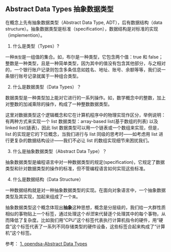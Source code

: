 
## Abstract Data Types 抽象数据类型

在概念上先有抽象数据类型（Abstract Data Type, ADT），后有数据结构（data structure）。抽象数据类型是标准（specification），数据结构是对标准的实现（implemention）。

1. 什么是类型（Types）?

一种`类型`是一组值的集合。如，布尔是一种类型，它包含两个值：true 和 false；整数是一种类型，且是一种简单类型，因为其中的值没有包含其他部分，与之相对的，一个银行账户记录则包含多条信息如姓名、地址、账号、余额等等，我们说一条银行账号记录就属于一种组合类型。

2. 什么是数据类型（Data Types）？

数据类型是一种类型加上能对它进行的一系列操作。如，数学概念中的整数，加上对整数的加减乘除的操作，构成了一种整数数据类型。

这里对数据类型这个逻辑概念和它在计算机程序中的物理实现作区分，举例说明：有两种方式来实现一个 list 数据类型：array-based list(基于数组的列表) 以及 linked list(链表)，因此 list 数据类型可以用一个链表或一个数组来实现，但是，list 的实现是它的下位概念，当我们进行与 list 同级的思考时——如考虑用 list 进行更复杂的数据结构设计——我们不必让 list 的数组实现细节来困扰我们。

3. 什么是抽象数据类型（Abstract Data Type）？

抽象数据类型是编程语言中对一种数据类型的规定(specification)，它规定了数据类型和针对数据类型的操作的标准，但不管编程语言如何实现这些标准。

4. 什么是数据结构（Data Structure）

一种数据结构就是对一种抽象数据类型的实现。在面向对象语言中，一个抽象数据类型及其实现，加起来组成了一个`类`。


抽象数据类型这个概念体现出**抽象**这种思想，概念是分层级的，我们给一大群性质相似的事物贴上一个标签，通过处理这个*标签*来代替逐个处理其中的每个事物，从而降低了复杂度。比如我们用“CPU”这个标签代表执行计算机指令的硬件，用“硬盘”这个标签代表了一系列不同存储类型的硬件设备，这些标签合起来构成了“计算机”这个标签。

参考：
[1. opendsa-Abstract Data Types](https://opendsa-server.cs.vt.edu/OpenDSA/Books/CS2/html/ADT.html)









